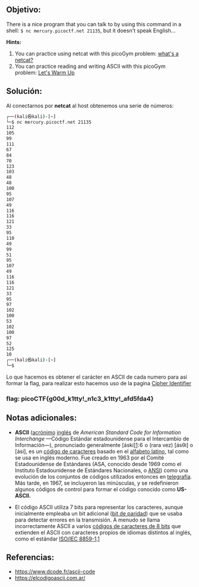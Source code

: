 ## Objetivo:
There is a nice program that you can talk to by using this command in a shell: `$ nc mercury.picoctf.net 21135`, but it doesn't speak English...

**Hints:**
1. You can practice using netcat with this picoGym problem: [what's a netcat?](https://play.picoctf.org/practice/challenge/34)
2. You can practice reading and writing ASCII with this picoGym problem: [Let's Warm Up](https://play.picoctf.org/practice/challenge/22)

## Solución:
Al conectarnos por **netcat** al host obtenemos una serie de números:

```bash
┌──(kali㉿kali)-[~]
└─$ nc mercury.picoctf.net 21135           
112 
105 
99 
111 
67 
84 
70 
123 
103 
48 
48 
100 
95 
107 
49 
116 
116 
121 
33 
95 
110 
49 
99 
51 
95 
107 
49 
116 
116 
121 
33 
95 
97 
102 
100 
53 
102 
100 
97 
52 
125 
10                                                                  
┌──(kali㉿kali)-[~]
└─$
```

Lo que hacemos es obtener el carácter en ASCII de cada numero para así formar la flag, para realizar esto hacemos uso de la pagina [Cipher Identifier](https://www.dcode.fr/ascii-code)

### **flag:** picoCTF{g00d_k1tty!_n1c3_k1tty!_afd5fda4}

## Notas adicionales:
- **ASCII** ([acrónimo](https://es.wikipedia.org/wiki/Acr%C3%B3nimo "Acrónimo") [inglés](https://es.wikipedia.org/wiki/Idioma_ingl%C3%A9s "Idioma inglés") de _American Standard Code for Information Interchange_ —Código Estándar estadounidense para el Intercambio de Información—), pronunciado generalmente [áski][1](https://es.wikipedia.org/wiki/ASCII#cite_note-Mackenzie_1980-1)​: 6  o (rara vez) [ásθi] o [ási], es un [código de caracteres](https://es.wikipedia.org/wiki/Codificaci%C3%B3n_de_caracteres "Codificación de caracteres") basado en el [alfabeto latino](https://es.wikipedia.org/wiki/Alfabeto_latino "Alfabeto latino"), tal como se usa en inglés moderno. Fue creado en 1963 por el Comité Estadounidense de Estándares (ASA, conocido desde 1969 como el Instituto Estadounidense de Estándares Nacionales, o [ANSI](https://es.wikipedia.org/wiki/Instituto_Nacional_Estadounidense_de_Est%C3%A1ndares "Instituto Nacional Estadounidense de Estándares")) como una evolución de los conjuntos de códigos utilizados entonces en [telegrafía](https://es.wikipedia.org/wiki/Telegraf%C3%ADa "Telegrafía"). Más tarde, en 1967, se incluyeron las minúsculas, y se redefinieron algunos códigos de control para formar el código conocido como **US-ASCII.**

- El código ASCII utiliza 7 bits para representar los caracteres, aunque inicialmente empleaba un bit adicional ([bit de paridad](https://es.wikipedia.org/wiki/Bit_de_paridad "Bit de paridad")) que se usaba para detectar errores en la transmisión. A menudo se llama incorrectamente ASCII a varios [códigos de caracteres de 8 bits](https://es.wikipedia.org/wiki/C%C3%B3digo_de_caracteres_de_8_bits "Código de caracteres de 8 bits") que extienden el ASCII con caracteres propios de idiomas distintos al inglés, como el estándar [ISO/IEC 8859-1](https://es.wikipedia.org/wiki/ISO/IEC_8859-1 "ISO/IEC 8859-1").[1](https://es.wikipedia.org/wiki/ASCII#cite_note-Mackenzie_1980-1)​

## Referencias:
- https://www.dcode.fr/ascii-code
- https://elcodigoascii.com.ar/